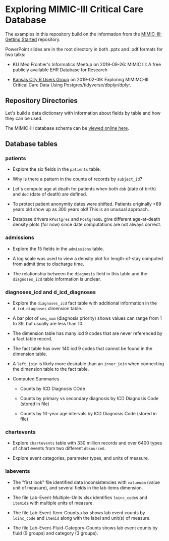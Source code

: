 # Exploring MIMIC-III Critical Care Database

The examples in this repository build on the information from the [MIMIC-III: Getting Started](https://github.com/EarlGlynn/MIMIC-III-Getting-Started) repository.

PowerPoint slides are in the root directory in both .pptx and .pdf formats for two talks:

* KU Med Frontier's Informatics Meetup on 2019-09-26:  MIMIC III: A free publicly available EHR Database for Research

* [Kansas City R Users Group](https://www.meetup.com/Kansas-City-R-Users-Group/) on 2019-02-09:  Exploring MIMIMC-III Critical Care Data Using Postgres/tidyverse/dbplyr/dplyr.

## Repository Directories

Let's build a data dictionary with information about fields by table and how they can be used.

The MIMIC-III database schema can be [viewed online here](https://mit-lcp.github.io/mimic-schema-spy/tables/admissions.html).

## Database tables

### patients

* Explore the six fields in the `patients` table.

* Why is there a pattern in the counts of records by `subject_id`?

* Let's compute age at death for patients when both `dob` (date of birth) and `dod` (date of death) are defined.

* To protect patient anonymity dates were shifted.  Patients originally >89 years old show up as 300 years old!  This is an unusual approach.

* Database drivers `RPostgres` and `PostgreSQL` give different age-at-death density plots (for now) since date computations are not always correct.

### admissions

* Explore the 15 fields in the `admissions` table.

* A log scale was used to view a density plot for length-of-stay computed from admit time to discharge time.

* The relationship between the `diagnosis` field in this table and the `diagnoses_icd` table information is unclear.

### diagnoses_icd and d_icd_diagnoses

* Explore the `diagnoses_icd` fact table with additional information in the `d_icd_diagnoses` dimension table.

* A bar plot of `seq_num` (diagnosis priority) shows values can range from 1 to 39, but usually are less than 10.

* The dimension table has many icd 9 codes that are never referenced by a fact table record.

* The fact table has over 140 icd 9 codes that cannot be found in the dimension table.

* A `left_join` is likely more desirable than an `inner_join` when connecting the dimension table to the fact table.

* Computed Summaries

  * Counts by ICD Diagnosis COde

  * Counts by primary vs secondary diagnosis by ICD Diagnosis Code (stored in file)

  * Counts by 10-year age intervals by ICD Diagnosis Code (stored in file)

### chartevents

* Explore `chartevents` table with 330 million records and over 6400 types of chart events from two different `dbsource`s.

* Explore event categories, parameter types, and units of measure.

### labevents

* The "first look" file identified data inconsistencies with `valueuom` (value unit of measure), and several fields in the lab items dimension.

* The file Lab-Event-Multiple-Units.xlsx identifies `loinc_code`s and `itemid`s with multiple units of measure.

* The file Lab-Event-Item-Counts.xlsx shows lab event counts by `loinc_code` and `itemid` along with the label and unit(s) of measure.

* The file Lab-Event-Fluid-Category-Counts shows lab event counts by fluid (9 groups) and category (3 groups).



